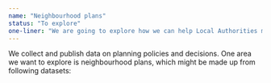```yaml
---
name: "Neighbourhood plans"
status: "To explore"
one-liner: "We are going to explore how we can help Local Authorities make Neighbourhood Plan data available."
---
```

We collect and publish data on planning policies and decisions. One area we want to explore is neighbourhood plans, which might be made up from following datasets:
